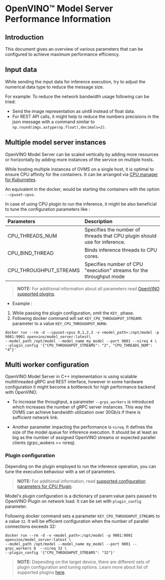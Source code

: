 # OpenVINO&trade; Model Server Performance Information

## Introduction

This document gives an overview of various parameters that can be configured to achieve maximum performance efficiency. 

## Input data

While sending the input data for inference execution, try to adjust the numerical data type to reduce the message size.


For example: To reduce the network bandwidth usage following can be tried:
- Send the image representation as uint8 instead of float data. 
- For REST API calls, it might help to reduce the numbers precisions in the json message with a command similar to `np.round(imgs.astype(np.float),decimals=2)`. 

## Multiple model server instances

OpenVINO Model Server can be scaled vertically by adding more resources or horizontally by adding more instances 
of the service on multiple hosts. 

While hosting multiple instances of OVMS on a single host, it is optimal to ensure CPU affinity for the containers. It can be arranged
via [CPU manager for Kuburnetes](https://kubernetes.io/docs/tasks/administer-cluster/cpu-management-policies/).

An equivalent in the docker, would be starting the containers with the option `--cpuset-cpus`.

In case of using CPU plugin to run the inference, it might be also beneficial to tune the configuration parameters like :

| Parameters      | Description |
| :---        |    :----   |
| CPU_THREADS_NUM       | Specifies the number of threads that CPU plugin should use for inference.     |
| CPU_BIND_THREAD   |   Binds inference threads to CPU cores.      |
| CPU_THROUGHPUT_STREAMS | Specifies number of CPU "execution" streams for the throughput mode |


> **NOTE:** For additional information about all parameters read [OpenVINO supported plugins](https://docs.openvinotoolkit.org/latest/_docs_IE_DG_supported_plugins_CPU.html).

- Example :
1. While passing the plugin configuration, omit the `KEY_` phase. 
2. Following docker command will set `KEY_CPU_THROUGHPUT_STREAMS` parameter to a value `KEY_CPU_THROUGHPUT_NUMA`:

```
docker run --rm -d --cpuset-cpus 0,1,2,3 -v <model_path>:/opt/model -p 9001:9001 openvino/model_server:latest\
--model_path /opt/model --model_name my_model --port 9001 --nireq 4 \
--plugin_config '{"CPU_THROUGHPUT_STREAMS": "2", "CPU_THREADS_NUM": "4"}'

```

## Multi worker configuration

OpenVINO Model Server in C++ implementation is using scalable multithreaded gRPC and REST interface, however in some hardware configuration it might become a bottleneck for high performance backend with OpenVINO.

- To increase the throughput, a parameter `--grps_workers` is introduced which increases the number of gRPC server instances. This way the OVMS can achieve bandwidth utilization over 30Gb/s if there is sufficient network link.

- Another parameter impacting the performance is `nireq`. It defines the size of the model queue for inference execution.
It should be at least as big as the number of assigned OpenVINO streams or expected parallel clients (grpc_wokers >= nireq).


### Plugin configuration

Depending on the plugin employed to run the inference operation, you can tune the execution behaviour with a set of parameters.
> **NOTE:** For additional information, read [supported configuration parameters for CPU Plugin](https://docs.openvinotoolkit.org/latest/_docs_IE_DG_supported_plugins_CPU.html).

Model's plugin configuration is a dictionary of param:value pairs passed to OpenVINO Plugin on network load. It can be set with `plugin_config` parameter. 

Following docker command sets a parameter `KEY_CPU_THROUGHPUT_STREAMS` to a value `32`. It will be efficient configuration when the number of parallel connections exceeds 32:

```
docker run --rm -d -v <model_path>:/opt/model -p 9001:9001 openvino/model_server:latest \
--model_path /opt/model --model_name my_model --port 9001 --grpc_workers 8  --nireq 32 \
--plugin_config '{"CPU_THROUGHPUT_STREAMS": "32"}'

```
> **NOTE:** Depending on the target device, there are different sets of plugin configuration and tuning options. Learn more about list of supported plugins [here](https://docs.openvinotoolkit.org/latest/_docs_IE_DG_supported_plugins_Supported_Devices.html).


